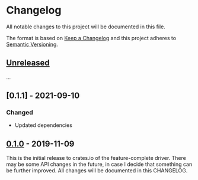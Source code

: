 # Changelog

All notable changes to this project will be documented in this file.

The format is based on [Keep a Changelog](http://keepachangelog.com/en/1.0.0/)
and this project adheres to [Semantic Versioning](http://semver.org/spec/v2.0.0.html).

## [Unreleased]

...

## [0.1.1] - 2021-09-10

### Changed
- Updated dependencies

## [0.1.0] - 2019-11-09

This is the initial release to crates.io of the feature-complete driver. There
may be some API changes in the future, in case I decide that something can be
further improved. All changes will be documented in this CHANGELOG.

[Unreleased]: https://github.com/eldruin/opt300x-rs/compare/v0.1.0...HEAD
[0.1.0]: https://github.com/eldruin/opt300x-rs/releases/tag/v0.1.0